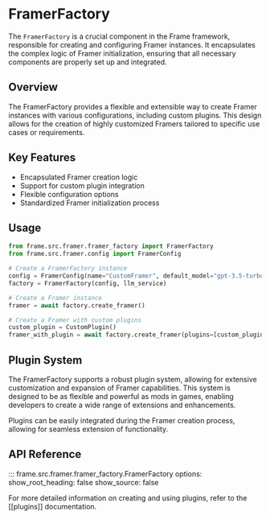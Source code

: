 # FramerFactory

The `FramerFactory` is a crucial component in the Frame framework, responsible for creating and configuring Framer instances. It encapsulates the complex logic of Framer initialization, ensuring that all necessary components are properly set up and integrated.

## Overview

The FramerFactory provides a flexible and extensible way to create Framer instances with various configurations, including custom plugins. This design allows for the creation of highly customized Framers tailored to specific use cases or requirements.

## Key Features

- Encapsulated Framer creation logic
- Support for custom plugin integration
- Flexible configuration options
- Standardized Framer initialization process

## Usage

```python
from frame.src.framer.framer_factory import FramerFactory
from frame.src.framer.config import FramerConfig

# Create a FramerFactory instance
config = FramerConfig(name="CustomFramer", default_model="gpt-3.5-turbo")
factory = FramerFactory(config, llm_service)

# Create a Framer instance
framer = await factory.create_framer()

# Create a Framer with custom plugins
custom_plugin = CustomPlugin()
framer_with_plugin = await factory.create_framer(plugins=[custom_plugin])
```

## Plugin System

The FramerFactory supports a robust plugin system, allowing for extensive customization and expansion of Framer capabilities. This system is designed to be as flexible and powerful as mods in games, enabling developers to create a wide range of extensions and enhancements.

Plugins can be easily integrated during the Framer creation process, allowing for seamless extension of functionality.

## API Reference

::: frame.src.framer.framer_factory.FramerFactory
    options:
      show_root_heading: false
      show_source: false

For more detailed information on creating and using plugins, refer to the [[plugins]] documentation.
